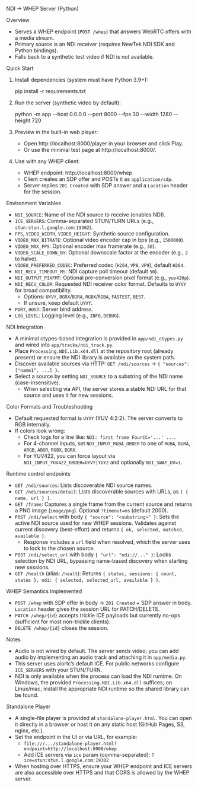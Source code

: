 NDI → WHEP Server (Python)

Overview

- Serves a WHEP endpoint (`POST /whep`) that answers WebRTC offers with a media stream.
- Primary source is an NDI receiver (requires NewTek NDI SDK and Python bindings).
- Falls back to a synthetic test video if NDI is not available.

Quick Start

1) Install dependencies (system must have Python 3.9+):

   pip install -r requirements.txt

2) Run the server (synthetic video by default):

   python -m app --host 0.0.0.0 --port 8000 --fps 30 --width 1280 --height 720

3) Preview in the built-in web player:

   - Open http://localhost:8000/player in your browser and click Play.
   - Or use the minimal test page at http://localhost:8000/.

4) Use with any WHEP client:

   - WHEP endpoint: http://localhost:8000/whep
   - Client creates an SDP offer and POSTs it as `application/sdp`.
   - Server replies `201 Created` with SDP answer and a `Location` header for the session.

Environment Variables

- `NDI_SOURCE`: Name of the NDI source to receive (enables NDI).
- `ICE_SERVERS`: Comma-separated STUN/TURN URLs (e.g., `stun:stun.l.google.com:19302`).
- `FPS`, `VIDEO_WIDTH`, `VIDEO_HEIGHT`: Synthetic source configuration.
- `VIDEO_MAX_BITRATE`: Optional video encoder cap in bps (e.g., `1500000`).
- `VIDEO_MAX_FPS`: Optional encoder max framerate (e.g., `30`).
- `VIDEO_SCALE_DOWN_BY`: Optional downscale factor at the encoder (e.g., `2` to halve).
- `VIDEO_PREFERRED_CODEC`: Preferred codec (`H264`, `VP8`, `VP9`), default `H264`.
- `NDI_RECV_TIMEOUT_MS`: NDI capture poll timeout (default `50`).
- `NDI_OUTPUT_PIXFMT`: Optional pre-conversion pixel format (e.g., `yuv420p`).
- `NDI_RECV_COLOR`: Requested NDI receiver color format. Defaults to `UYVY` for broad compatibility.
  - Options: `UYVY`, `BGRX`/`BGRA`, `RGBX`/`RGBA`, `FASTEST`, `BEST`.
  - If unsure, keep default `UYVY`.
- `PORT`, `HOST`: Server bind address.
- `LOG_LEVEL`: Logging level (e.g., `INFO`, `DEBUG`).

NDI Integration

- A minimal ctypes-based integration is provided in `app/ndi_ctypes.py` and wired into `app/tracks/ndi_track.py`.
- Place `Processing.NDI.Lib.x64.dll` at the repository root (already present) or ensure the NDI library is available on the system path.
- Discover available sources via HTTP: `GET /ndi/sources` → `{ "sources": ["name1", ...] }`.
- Select a source by setting `NDI_SOURCE` to a substring of the NDI name (case-insensitive).
  - When selecting via API, the server stores a stable NDI URL for that source and uses it for new sessions.

Color Formats and Troubleshooting

- Default requested format is `UYVY` (YUV 4:2:2). The server converts to RGB internally.
- If colors look wrong:
  - Check logs for a line like: `NDI: first frame FourCC='...' ...`.
  - For 4-channel inputs, set `NDI_INPUT_RGBA_ORDER` to one of `RGBA`, `BGRA`, `ARGB`, `ABGR`, `RGBX`, `BGRX`.
  - For YUV422, you can force layout via `NDI_INPUT_YUV422_ORDER=UYVY|YUY2` and optionally `NDI_SWAP_UV=1`.

Runtime control endpoints

- `GET /ndi/sources`: Lists discoverable NDI source names.
- `GET /ndi/sources/detail`: Lists discoverable sources with URLs, as `[ { name, url } ]`.
- `GET /frame`: Captures a single frame from the current source and returns a PNG image (`image/png`). Optional `?timeout=ms` (default 2000).
- `POST /ndi/select` with body `{ "source": "<substring>" }`: Sets the active NDI source used for new WHEP sessions. Validates against current discovery (best-effort) and returns `{ ok, selected, matched, available }`.
  - Response includes a `url` field when resolved, which the server uses to lock to the chosen source.
- `POST /ndi/select_url` with body `{ "url": "ndi://..." }`: Locks selection by NDI URL, bypassing name-based discovery when starting new sessions.
- `GET /health` (alias: `/healt`): Returns `{ status, sessions: { count, states }, ndi: { selected, selected_url, available } }`.

WHEP Semantics Implemented

- `POST /whep` with SDP offer in body → `201 Created` + SDP answer in body. `Location` header gives the session URL for PATCH/DELETE.
- `PATCH /whep/{id}` accepts trickle ICE payloads but currently no-ops (sufficient for most non-trickle clients).
- `DELETE /whep/{id}` closes the session.

Notes

- Audio is not wired by default. The server sends video; you can add audio by implementing an audio track and attaching it in `app/media.py`.
- This server uses aiortc’s default ICE. For public networks configure `ICE_SERVERS` with your STUN/TURN.
- NDI is only available when the process can load the NDI runtime. On Windows, the provided `Processing.NDI.Lib.x64.dll` suffices; on Linux/mac, install the appropriate NDI runtime so the shared library can be found.

Standalone Player

- A single-file player is provided at `standalone-player.html`. You can open it directly in a browser or host it on any static host (GitHub Pages, S3, nginx, etc.).
- Set the endpoint in the UI or via URL, for example:
  - `file:///.../standalone-player.html?endpoint=http://localhost:8000/whep`
  - Add ICE servers via `ice` param (comma-separated): `?ice=stun:stun.l.google.com:19302`
- When hosting over HTTPS, ensure your WHEP endpoint and ICE servers are also accessible over HTTPS and that CORS is allowed by the WHEP server.
